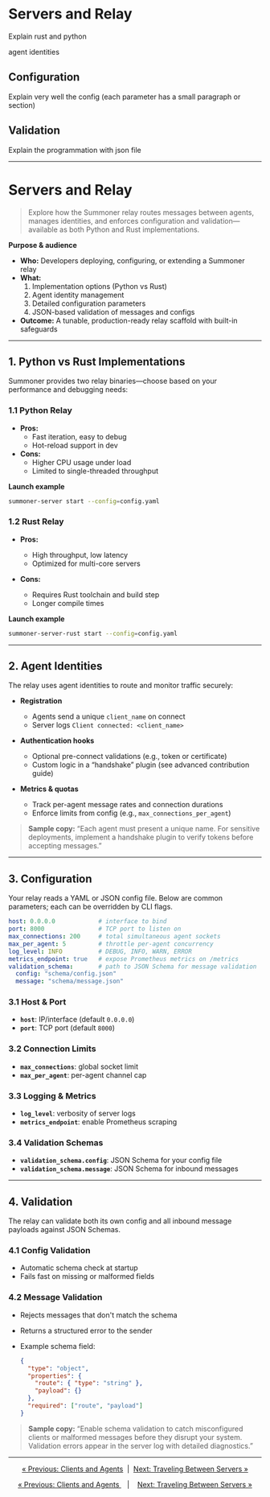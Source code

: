 # Servers and Relay

Explain 
rust and python

agent identities

## Configuration
Explain very well the config (each parameter has a small paragraph or section)

## Validation
Explain the programmation with json file

------------


# Servers and Relay

> Explore how the Summoner relay routes messages between agents, manages identities, and enforces configuration and validation—available as both Python and Rust implementations.

**Purpose & audience**  
- **Who:** Developers deploying, configuring, or extending a Summoner relay  
- **What:**  
  1. Implementation options (Python vs Rust)  
  2. Agent identity management  
  3. Detailed configuration parameters  
  4. JSON-based validation of messages and configs  
- **Outcome:** A tunable, production-ready relay scaffold with built-in safeguards

---

## 1. Python vs Rust Implementations

Summoner provides two relay binaries—choose based on your performance and debugging needs:

### 1.1 Python Relay

- **Pros:**  
  - Fast iteration, easy to debug  
  - Hot-reload support in dev  
- **Cons:**  
  - Higher CPU usage under load  
  - Limited to single-threaded throughput

**Launch example**  
```bash
summoner-server start --config=config.yaml
````

### 1.2 Rust Relay

* **Pros:**

  * High throughput, low latency
  * Optimized for multi-core servers
* **Cons:**

  * Requires Rust toolchain and build step
  * Longer compile times

**Launch example**

```bash
summoner-server-rust start --config=config.yaml
```

---

## 2. Agent Identities

The relay uses agent identities to route and monitor traffic securely:

* **Registration**

  * Agents send a unique `client_name` on connect
  * Server logs `Client connected: <client_name>`
* **Authentication hooks**

  * Optional pre-connect validations (e.g., token or certificate)
  * Custom logic in a “handshake” plugin (see advanced contribution guide)
* **Metrics & quotas**

  * Track per-agent message rates and connection durations
  * Enforce limits from config (e.g., `max_connections_per_agent`)

> **Sample copy:**
> “Each agent must present a unique name. For sensitive deployments, implement a handshake plugin to verify tokens before accepting messages.”

---

## 3. Configuration

Your relay reads a YAML or JSON config file. Below are common parameters; each can be overridden by CLI flags.

```yaml
host: 0.0.0.0            # interface to bind
port: 8000               # TCP port to listen on
max_connections: 200     # total simultaneous agent sockets
max_per_agent: 5         # throttle per-agent concurrency
log_level: INFO          # DEBUG, INFO, WARN, ERROR
metrics_endpoint: true   # expose Prometheus metrics on /metrics
validation_schema:       # path to JSON Schema for message validation
  config: "schema/config.json"
  message: "schema/message.json"
```

### 3.1 Host & Port

* **`host`**: IP/interface (default `0.0.0.0`)
* **`port`**: TCP port (default `8000`)

### 3.2 Connection Limits

* **`max_connections`**: global socket limit
* **`max_per_agent`**: per-agent channel cap

### 3.3 Logging & Metrics

* **`log_level`**: verbosity of server logs
* **`metrics_endpoint`**: enable Prometheus scraping

### 3.4 Validation Schemas

* **`validation_schema.config`**: JSON Schema for your config file
* **`validation_schema.message`**: JSON Schema for inbound messages

---

## 4. Validation

The relay can validate both its own config and all inbound message payloads against JSON Schemas.

### 4.1 Config Validation

* Automatic schema check at startup
* Fails fast on missing or malformed fields

### 4.2 Message Validation

* Rejects messages that don't match the schema
* Returns a structured error to the sender
* Example schema field:

  ```json
  {
    "type": "object",
    "properties": {
      "route": { "type": "string" },
      "payload": {}
    },
    "required": ["route", "payload"]
  }
  ```

> **Sample copy:**
> “Enable schema validation to catch misconfigured clients or malformed messages before they disrupt your system. Validation errors appear in the server log with detailed diagnostics.”

---

<p align="center">
  <a href="client_agent.md">&laquo; Previous: Clients and Agents</a>
  &nbsp;|&nbsp;
  <a href="traveling.md">Next: Traveling Between Servers &raquo;</a>
</p>




<p align="center">
  <a href="client_agent.md">&laquo; Previous: Clients and Agents </a> &nbsp;&nbsp;&nbsp;|&nbsp;&nbsp;&nbsp; <a href="traveling.md">Next: Traveling Between Servers &raquo;</a>
</p>
